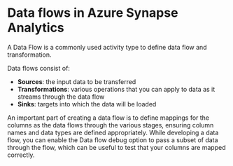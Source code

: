 # Data flows in Azure Synapse Analytics

A Data Flow is a commonly used activity type to define data flow and transformation. 

Data flows consist of:
- **Sources**: the input data to be transferred
- **Transformations**: various operations that you can apply to data as it streams through the data flow
- **Sinks**: targets into which the data will be loaded

An important part of creating a data flow is to define mappings for the columns as the data flows through the various stages, ensuring column names and data types are defined appropriately. While developing a data flow, you can enable the Data flow debug option to pass a subset of data through the flow, which can be useful to test that your columns are mapped correctly.